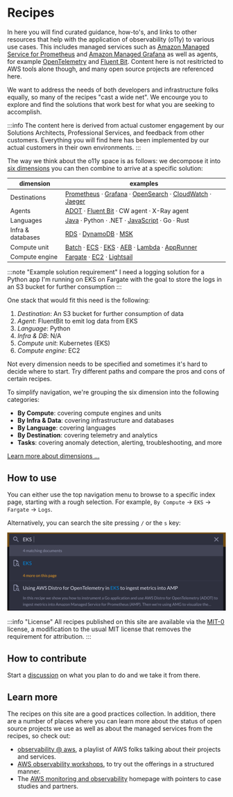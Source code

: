 # Recipes

In here you will find curated guidance, how-to's, and links to other resources that help with the application of observability (o11y) to various use cases. This includes managed services such as [Amazon Managed Service for Prometheus][amp]
and [Amazon Managed Grafana][amg] as well as agents, for example [OpenTelemetry][otel]
and [Fluent Bit][fluentbit]. Content here is not resitricted to AWS tools alone though, and many open source projects are referenced here.

We want to address the needs of both developers and infrastructure folks equally, so many of the recipes "cast a wide net". We encourge you to explore and find the solutions that work best for what you are seeking to accomplish.

:::info
    The content here is derived from actual customer engagement by our Solutions Architects, Professional Services, and feedback from other customers. Everything you will find here has been implemented by our actual customers in their own environments.
:::

The way we think about the o11y space is as follows: we decompose it into
[six dimensions][dimensions] you can then combine to arrive at a specific solution:

| dimension | examples |
|---------------|--------------|
| Destinations  | [Prometheus][amp] &middot; [Grafana][amg] &middot; [OpenSearch][aes] &middot; [CloudWatch][cw] &middot; [Jaeger][jaeger] |
| Agents        | [ADOT][adot] &middot; [Fluent Bit][fluentbit] &middot; CW agent &middot; X-Ray agent |
| Languages     | [Java][java] &middot; Python &middot; .NET &middot; [JavaScript][nodejs] &middot; Go &middot; Rust |
| Infra & databases  |  [RDS][rds] &middot; [DynamoDB][dynamodb] &middot; [MSK][msk] |
| Compute unit | [Batch][batch] &middot; [ECS][ecs] &middot; [EKS][eks] &middot; [AEB][beans] &middot; [Lambda][lambda] &middot; [AppRunner][apprunner] |
| Compute engine | [Fargate][fargate] &middot; [EC2][ec2] &middot; [Lightsail][lightsail] |

:::note
    "Example solution requirement"
    I need a logging solution for a Python app I'm running on EKS on Fargate
    with the goal to store the logs in an S3 bucket for further consumption
:::

One stack that would fit this need is the following:

1. *Destination*: An S3 bucket for further consumption of data
1. *Agent*: FluentBit to emit log data from EKS
1. *Language*: Python
1. *Infra & DB*: N/A
1. *Compute unit*: Kubernetes (EKS)
1. *Compute engine*: EC2

Not every dimension needs to be specified and sometimes it's hard to decide where
to start. Try different paths and compare the pros and cons of certain recipes.

To simplify navigation, we're grouping the six dimension into the following
categories:

- **By Compute**: covering compute engines and units
- **By Infra & Data**: covering infrastructure and databases
- **By Language**: covering languages
- **By Destination**: covering telemetry and analytics
- **Tasks**: covering anomaly detection, alerting, troubleshooting, and more

[Learn more about dimensions …](https://aws-observability.github.io/observability-best-practices/recipes/dimensions/)

## How to use

You can either use the top navigation menu to browse to a specific index page,
starting with a rough selection. For example, `By Compute` -> `EKS` ->
`Fargate` -> `Logs`.

Alternatively, you can search the site pressing `/` or the `s` key:

![o11y space](images/search.png)

:::info
   "License"
  All recipes published on this site are available via the
	[MIT-0][mit0] license, a modification to the usual MIT license
	that removes the requirement for attribution.
:::

## How to contribute

Start a [discussion][discussion] on what you plan to do and we take it from there.

## Learn more

The recipes on this site are a good practices collection. In addition, there
are a number of places where you can learn more about the status of open source
projects we use as well as about the managed services from the recipes, so
check out:

- [observability @ aws][o11yataws], a playlist of AWS folks talking about
  their projects and services.
- [AWS observability workshops](https://aws-observability.github.io/observability-best-practices/recipes/workshops/), to try out the offerings in a
  structured manner.
- The [AWS monitoring and observability][o11yhome] homepage with pointers
  to case studies and partners.

[aes]: aes.md "Amazon Elasticsearch Service"
[adot]: https://aws-otel.github.io/ "AWS Distro for OpenTelemetry"
[amg]: amg.md "Amazon Managed Grafana"
[amp]: amp.md "Amazon Managed Service for Prometheus"
[batch]: https://aws.amazon.com/batch/ "AWS Batch"
[beans]: https://aws.amazon.com/elasticbeanstalk/ "AWS Elastic Beanstalk"
[cw]: cw.md "Amazon CloudWatch"
[dimensions]: dimensions.md
[dynamodb]: dynamodb.md "Amazon DynamoDB"
[ec2]: https://aws.amazon.com/ec2/ "Amazon EC2"
[ecs]: ecs.md "Amazon Elastic Container Service"
[eks]: eks.md "Amazon Elastic Kubernetes Service"
[fargate]: https://aws.amazon.com/fargate/ "AWS Fargate"
[fluentbit]: https://fluentbit.io/ "Fluent Bit"
[jaeger]: https://www.jaegertracing.io/ "Jaeger"
[kafka]: https://kafka.apache.org/ "Apache Kafka"
[apprunner]: apprunner.md "AWS App Runner"
[lambda]: lambda.md "AWS Lambda"
[lightsail]: https://aws.amazon.com/lightsail/ "Amazon Lightsail"
[otel]: https://opentelemetry.io/ "OpenTelemetry"
[java]: java.md
[nodejs]: nodejs.md
[rds]: rds.md "Amazon Relational Database Service"
[msk]: msk.md "Amazon Managed Streaming for Apache Kafka"
[mit0]: https://github.com/aws/mit-0 "MIT-0"
[discussion]: https://github.com/aws-observability/observability-best-practices/discussions "Discussions"
[o11yataws]: https://www.youtube.com/playlist?list=PLaiiCkpc1U7Wy7XwkpfgyOhIf_06IK3U_ "Observability @ AWS YouTube playlist"
[o11yhome]: https://aws.amazon.com/products/management-and-governance/use-cases/monitoring-and-observability/ "AWS Observability home"
